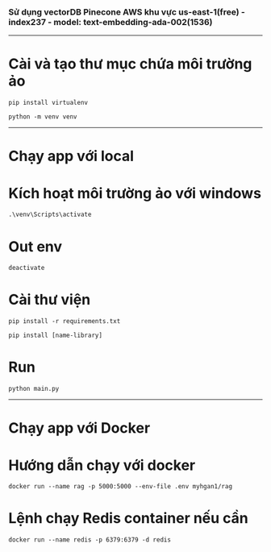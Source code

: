 ### Sử dụng vectorDB Pinecone AWS khu vực us-east-1(free) - index237 - model: text-embedding-ada-002(1536)

***
# Cài và tạo thư mục chứa môi trường ảo
```
pip install virtualenv
```

```
python -m venv venv
```

***
# Chạy app với local
# Kích hoạt môi trường ảo với windows
```
.\venv\Scripts\activate
```

# Out env
```
deactivate
```

# Cài thư viện
```
pip install -r requirements.txt 
```

```
pip install [name-library]
```

# Run
```
python main.py
```

***
# Chạy app với Docker
# Hướng dẫn chạy với docker 
```
docker run --name rag -p 5000:5000 --env-file .env myhgan1/rag
```

# Lệnh chạy Redis container nếu cần 
```
docker run --name redis -p 6379:6379 -d redis
```